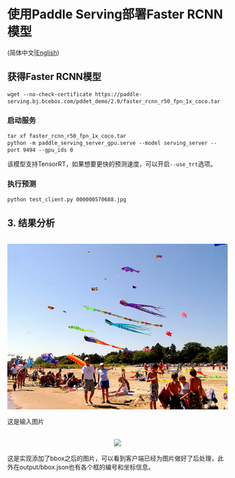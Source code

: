# 使用Paddle Serving部署Faster RCNN模型

(简体中文|[English](./README.md))

## 获得Faster RCNN模型
```
wget --no-check-certificate https://paddle-serving.bj.bcebos.com/pddet_demo/2.0/faster_rcnn_r50_fpn_1x_coco.tar
```


### 启动服务
```
tar xf faster_rcnn_r50_fpn_1x_coco.tar
python -m paddle_serving_server_gpu.serve --model serving_server --port 9494 --gpu_ids 0
```
该模型支持TensorRT，如果想要更快的预测速度，可以开启`--use_trt`选项。

### 执行预测
```
python test_client.py 000000570688.jpg
```

## 3. 结果分析
<p align="center">
    <br>
<img src='000000570688.jpg' >
    <br>
<p>
这是输入图片
  
<p align="center">
    <br>
<img src='000000570688_bbox.jpg' >
    <br>
<p>
这是实现添加了bbox之后的图片，可以看到客户端已经为图片做好了后处理，此外在output/bbox.json也有各个框的编号和坐标信息。
